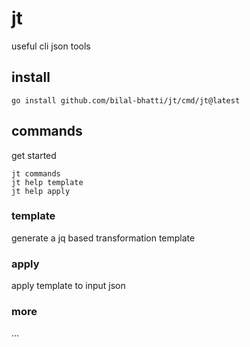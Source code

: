 # jt
useful cli json tools

## install
```
go install github.com/bilal-bhatti/jt/cmd/jt@latest
```

## commands
get started

```
jt commands
jt help template
jt help apply
```


### template 
generate a jq based transformation template

### apply
apply template to input json

### more 
 ...
 